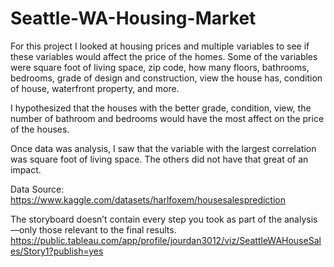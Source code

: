 # Seattle-WA-Housing-Market

For this project I looked at housing prices and multiple variables to see if these variables would affect the price of the homes. Some of the variables were square foot of living space, zip code, how many floors, bathrooms, bedrooms, grade of design and construction, view the house has, condition of house, waterfront property, and more.

I hypothesized that the houses with the better grade, condition, view, the number of bathroom and bedrooms would have the most affect on the price of the houses. 

Once data was analysis, I saw that the variable with the largest correlation was square foot of living space. The others did not have that great of an impact. 

Data Source: https://www.kaggle.com/datasets/harlfoxem/housesalesprediction 

The storyboard doesn’t contain every step you took as part of the analysis—only those relevant to the final results.
https://public.tableau.com/app/profile/jourdan3012/viz/SeattleWAHouseSales/Story1?publish=yes
